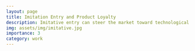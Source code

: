 ```yaml
---
layout: page
title: Imitation Entry and Product Loyalty
description: Imitative entry can steer the market toward technological advancement, particularly when consumers exhibit loyalty to the incumbent.
img: assets/img/imitative.jpg
importance: 3
category: work
---
```



